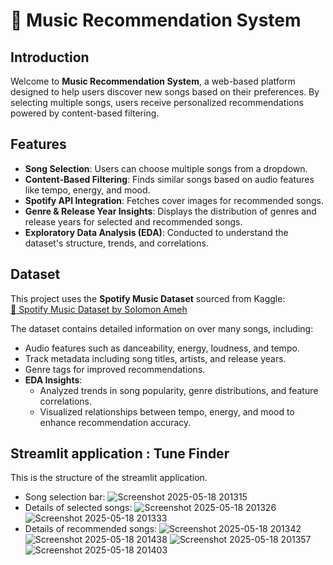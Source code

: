# 🎵 Music Recommendation System  

## Introduction  
Welcome to **Music Recommendation System**, a web-based platform designed to help users discover new songs based on their preferences. By selecting multiple songs, users receive personalized recommendations powered by content-based filtering.   

## Features  
- **Song Selection**: Users can choose multiple songs from a dropdown.  
- **Content-Based Filtering**: Finds similar songs based on audio features like tempo, energy, and mood.  
- **Spotify API Integration**: Fetches cover images for recommended songs.  
- **Genre & Release Year Insights**: Displays the distribution of genres and release years for selected and recommended songs.  
- **Exploratory Data Analysis (EDA)**: Conducted to understand the dataset's structure, trends, and correlations.  

## Dataset  
This project uses the **Spotify Music Dataset** sourced from Kaggle:  
[🔗 Spotify Music Dataset by Solomon Ameh](https://www.kaggle.com/datasets/solomonameh/spotify-music-dataset/data)  

The dataset contains detailed information on over many songs, including:  
- Audio features such as danceability, energy, loudness, and tempo.  
- Track metadata including song titles, artists, and release years.  
- Genre tags for improved recommendations.  
- **EDA Insights**:  
  - Analyzed trends in song popularity, genre distributions, and feature correlations.  
  - Visualized relationships between tempo, energy, and mood to enhance recommendation accuracy.  

## Streamlit application : Tune Finder
This is the structure of the streamlit application.
- Song selection bar:
![Screenshot 2025-05-18 201315](https://github.com/user-attachments/assets/badd8eeb-a40f-4792-845e-cbd6fd0f6316)
- Details of selected songs:
![Screenshot 2025-05-18 201326](https://github.com/user-attachments/assets/e519d286-adaf-4323-b486-5c5b0b5a9e11)
![Screenshot 2025-05-18 201333](https://github.com/user-attachments/assets/52061892-62ce-4b31-bb50-1484a0166f40)
- Details of recommended songs:
![Screenshot 2025-05-18 201342](https://github.com/user-attachments/assets/7494dc85-9b23-4656-845e-6dbfadc0f4b2)
![Screenshot 2025-05-18 201438](https://github.com/user-attachments/assets/4b7d680a-8932-481e-ad86-0d35fc8a2ca4)
![Screenshot 2025-05-18 201357](https://github.com/user-attachments/assets/8b8045e4-128d-475e-a321-5a70facc94fc)
![Screenshot 2025-05-18 201403](https://github.com/user-attachments/assets/c50533c8-29f5-4305-bff7-d12621ea45cc)


